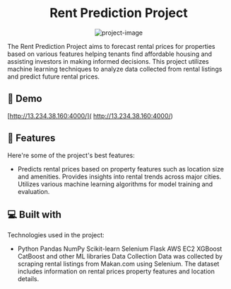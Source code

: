 <h1 align="center" id="title">Rent Prediction Project</h1>

<p align="center"><img src="https://socialify.git.ci/Kasary45/project_ml/image?font=Source%20Code%20Pro&amp;language=1&amp;name=1&amp;owner=1&amp;stargazers=1&amp;theme=Dark" alt="project-image"></p>

<p id="description">The Rent Prediction Project aims to forecast rental prices for properties based on various features helping tenants find affordable housing and assisting investors in making informed decisions. This project utilizes machine learning techniques to analyze data collected from rental listings and predict future rental prices.</p>

<h2>🚀 Demo</h2>

[http://13.234.38.160:4000/]( http://13.234.38.160:4000/)

  
  
<h2>🧐 Features</h2>

Here're some of the project's best features:

*   Predicts rental prices based on property features such as location size and amenities. Provides insights into rental trends across major cities. Utilizes various machine learning algorithms for model training and evaluation.

  
  
<h2>💻 Built with</h2>

Technologies used in the project:

*   Python Pandas NumPy Scikit-learn Selenium Flask AWS EC2 XGBoost CatBoost and other ML libraries Data Collection Data was collected by scraping rental listings from Makan.com using Selenium. The dataset includes information on rental prices property features and location details.
